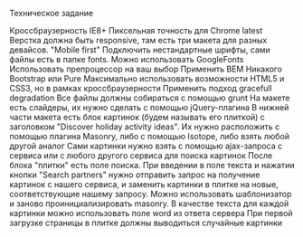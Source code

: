 Техническое задание 

Кроссбраузерность IE8+
Пиксельная точность для Chrome latest
Верстка должна быть responsive, там есть три макета для разных девайсов. "Mobile first"
Подключить нестандартные шрифты, сами файлы есть в папке fonts. Можно использовать GoogleFonts
Использовать препроцессор на ваш выбор
Применить BEM
Никакого Bootstrap или Pure
Максимально использовать возможности HTML5 и CSS3, но в рамках кроссбраузерности
Применить подход gracefull degradation
Все файлы должны собираться с помощью grunt
На макете есть слайдеры, их нужно сделать с помощью jQuery-плагина
В нижней части макета есть блок картинок (будем называть его плиткой) с заголовком "Discover holiday activity ideas". Их нужно расположить с помощью плагина Masonry, либо с помощью Isotope, либо взять любой другой аналог
Сами картинки нужно взять с помощью ajax-запроса с сервиса или с любого другого сервиса для поиска картинок
После блока "плитки" есть поле поиска. При введении в поле текста и нажатии кнопки "Search partners" нужно отправить запрос на получение картинок с нашего сервиса, и заменить картинки в плитке на новые, соответствующие нашему запросу. Можно использовать шаблонизатор и заново проинициализировать masonry. В качестве текста для каждой картинки можно использовать поле word из ответа сервера
При первой загрузке страницы в плитке должны выводиться случайные картинки
